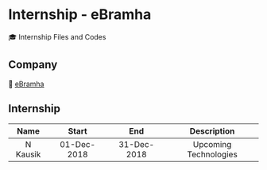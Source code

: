 # Internship - eBramha

🎓 Internship Files and Codes

## Company

🏢 [eBramha](https://ebramha.com/)

## Internship

|    Name    |    Start    |     End     |      Description      |
| :--------: | :---------: | :---------: | :-------------------: |
|  N Kausik  | 01-Dec-2018 | 31-Dec-2018 | Upcoming Technologies |